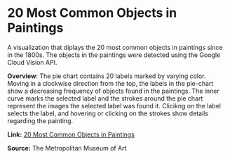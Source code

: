 # 20 Most Common Objects in Paintings

A visualization that diplays the 20 most common objects in paintings since in the 1800s. The objects in the paintings were detected using the Google Cloud Vision API.

**Overview**: The pie chart contains 20 labels marked by varying color. Moving in a clockwise direction from the top, the labels in the pie-chart show a decreasing frequency of objects found in the paintings. The inner curve marks the selected label and the strokes around the pie chart represent the images the selected label was found it. Clicikng on the label selects the label, and hovering or clicking on the strokes show details regarding the painting.

**Link:** [20 Most Common Objects in Paintings](https://aishwaryamsk.github.io/top20ObjectsInPaintings/the_met.html) 

**Source:** The Metropolitan Museum of Art
